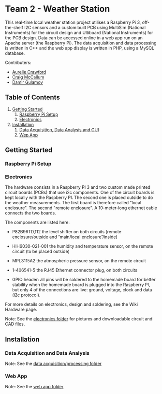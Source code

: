 # Team 2 - Weather Station

This real-time local weather station project utilises a Raspberry Pi 3, off-the-shelf I2C sensors and a custom built PCB using MultiSim (National Instruments) for the circuit design and Ultiboard (National Instruments) for the PCB design. Data can be accessed online in a web app run on an Apache server (the Raspberry Pi). The data acquisition and data processing is written in C++ and the web app display is written in PHP, using a MySQL database.

Contributers:
* [Aurelie Crawford](https://github.com/acra6488/)
* [Craig McCallum](https://github.com/craigmccallum/)
* [Damir Gulamov](https://github.com/damir2020/)



## Table of Contents
1. [Getting Started](#start)
   1. [Raspberry Pi Setup](#raspi)
   2. [Electronics](#electro)
2. [Installation](#install)
   1. [Data Acquisition, Data Analysis and GUI](#data)
   2. [Wep App](#web)



## Getting Started <a name="start"></a>
### Raspberry Pi Setup <a name="raspi"></a>


### Electronics <a name="electro"></a>
The hardware consists in a Raspberry PI 3 and two custom made printed circuit boards (PCBs) that use i2c components. One of the circuit boards is kept locally with the Raspberry PI. The second one is placed outside to do the weather measurements. The first board is therefore called "local enclosure". The second "remote enclosure". A 10-meter-long ethernet cable connects the two boards.

The components are listed here:

- P82B96TD,112 the level shifter on both circuits (remote enclosure/outside and “main/local enclosure”/inside)

- HIH6030-021-001 the humidity and temperature sensor, on the remote circuit (to be placed outside)

- MPL3115A2 the atmospheric pressure sensor, on the remote circuit

- 1-406541-5 the RJ45 Ethernet connector plug, on both circuits

- GPIO header: all pins will be soldered to the homemade board for better stability when the homemade board is plugged into the Raspberry PI, but only 4 of the connections are live: ground, voltage, clock and data (i2c protocol).

For more details on electronics, design and soldering, see the Wiki Hardware page.

Note: See the [electronics folder](01_electronics) for pictures and downloadable circuit and CAD files.

## Installation <a name="install"></a>
### Data Acquisition and Data Analysis <a name="data"></a>
Note: See the [data acquisition/processing folder](02_data_acquisition_and_processing)


### Web App <a name="web"></a>
Note: See the [web app folder](03_web_app)
